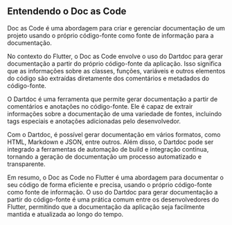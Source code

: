 ## Entendendo o Doc as Code

Doc as Code é uma abordagem para criar e gerenciar documentação de um projeto usando o próprio código-fonte como fonte de informação para a documentação.

No contexto do Flutter, o Doc as Code envolve o uso do Dartdoc para gerar documentação a partir do próprio código-fonte da aplicação. Isso significa que as informações sobre as classes, funções, variáveis e outros elementos do código são extraídas diretamente dos comentários e metadados do código-fonte.

O Dartdoc é uma ferramenta que permite gerar documentação a partir de comentários e anotações no código-fonte. Ele é capaz de extrair informações sobre a documentação de uma variedade de fontes, incluindo tags especiais e anotações adicionadas pelo desenvolvedor.

Com o Dartdoc, é possível gerar documentação em vários formatos, como HTML, Markdown e JSON, entre outros. Além disso, o Dartdoc pode ser integrado a ferramentas de automação de build e integração contínua, tornando a geração de documentação um processo automatizado e transparente.

Em resumo, o Doc as Code no Flutter é uma abordagem para documentar o seu código de forma eficiente e precisa, usando o próprio código-fonte como fonte de informação. O uso do Dartdoc para gerar documentação a partir do código-fonte é uma prática comum entre os desenvolvedores do Flutter, permitindo que a documentação da aplicação seja facilmente mantida e atualizada ao longo do tempo.